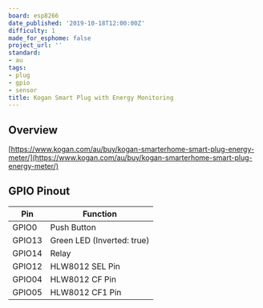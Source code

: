 ```yaml
---
board: esp8266
date_published: '2019-10-18T12:00:00Z'
difficulty: 1
made_for_esphome: false
project_url: ''
standard:
- au
tags:
- plug
- gpio
- sensor
title: Kogan Smart Plug with Energy Monitoring
---
```


## Overview

[https://www.kogan.com/au/buy/kogan-smarterhome-smart-plug-energy-meter/](https://www.kogan.com/au/buy/kogan-smarterhome-smart-plug-energy-meter/)

## GPIO Pinout

| Pin    | Function                   |
|--------|----------------------------|
| GPIO0  | Push Button                |
| GPIO13 | Green LED (Inverted: true) |
| GPIO14 | Relay                      |
| GPIO12 | HLW8012 SEL Pin            |
| GPIO04 | HLW8012 CF Pin             |
| GPIO05 | HLW8012 CF1 Pin            |